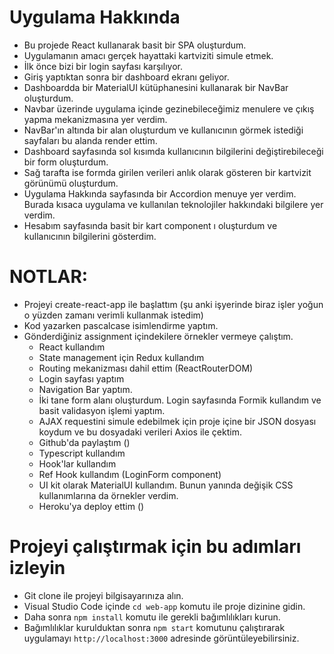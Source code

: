 # Uygulama Hakkında

  - Bu projede React kullanarak basit bir SPA oluşturdum.
  - Uygulamanın amacı gerçek hayattaki kartviziti simule etmek.
  - İlk önce bizi bir login sayfası karşılıyor. 
  - Giriş yaptıktan sonra bir dashboard ekranı geliyor.
  - Dashboardda bir MaterialUI kütüphanesini kullanarak bir NavBar oluşturdum.
  - Navbar üzerinde uygulama içinde gezinebileceğimiz menulere ve çıkış yapma mekanizmasına yer verdim.
  - NavBar'ın altında  bir alan oluşturdum ve kullanıcının görmek istediği sayfaları bu alanda render ettim.
  - Dashboard sayfasında sol kısımda kullanıcının bilgilerini değiştirebileceği bir form oluşturdum.
  - Sağ tarafta ise formda girilen verileri anlık olarak gösteren bir kartvizit görünümü oluşturdum.
  - Uygulama Hakkında sayfasında bir Accordion menuye yer verdim. Burada kısaca uygulama ve kullanılan teknolojiler hakkındaki bilgilere yer verdim.
  - Hesabım sayfasında basit bir kart component ı oluşturdum ve kullanıcının bilgilerini gösterdim.


# NOTLAR:
  - Projeyi create-react-app ile başlattım (şu anki işyerinde biraz işler yoğun o yüzden zamanı verimli kullanmak istedim)
  - Kod yazarken pascalcase isimlendirme yaptım.
  - Gönderdiğiniz assignment içindekilere örnekler vermeye çalıştım.
    - React kullandım
    - State management için Redux kullandım
    - Routing mekanizması dahil ettim (ReactRouterDOM)
    - Login sayfası yaptım
    - Navigation Bar yaptım.
    - İki tane form alanı oluşturdum. Login sayfasında Formik kullandım ve basit validasyon işlemi yaptım.
    - AJAX requestini simule edebilmek için proje içine bir JSON dosyası koydum ve bu dosyadaki verileri Axios ile çektim.
    - Github'da paylaştım ()
    - Typescript kullandım
    - Hook'lar kullandım
    - Ref Hook kullandım (LoginForm component)
    - UI kit olarak MaterialUI kullandım. Bunun yanında değişik CSS kullanımlarına da örnekler verdim.
    - Heroku'ya deploy ettim ()

# Projeyi çalıştırmak için bu adımları izleyin
  - Git clone ile projeyi bilgisayarınıza alın.
  - Visual Studio Code içinde `cd web-app` komutu ile proje dizinine gidin.
  - Daha sonra `npm install` komutu ile gerekli bağımlılıkları kurun.
  - Bağımlılıklar kurulduktan sonra `npm start` komutunu çalıştırarak uygulamayı `http://localhost:3000` adresinde görüntüleyebilirsiniz.
